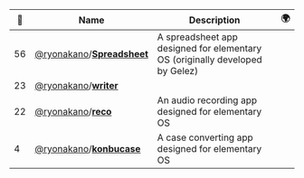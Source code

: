 |:star2: | Name | Description | 🌍|
|---|---|---|---|
|56|[@ryonakano](https://github.com/ryonakano)/[**Spreadsheet**](https://github.com/ryonakano/Spreadsheet)|A spreadsheet app designed for elementary OS (originally developed by Gelez)||
|23|[@ryonakano](https://github.com/ryonakano)/[**writer**](https://github.com/ryonakano/writer)|||
|22|[@ryonakano](https://github.com/ryonakano)/[**reco**](https://github.com/ryonakano/reco)|An audio recording app designed for elementary OS||
|4|[@ryonakano](https://github.com/ryonakano)/[**konbucase**](https://github.com/ryonakano/konbucase)|A case converting app designed for elementary OS||

